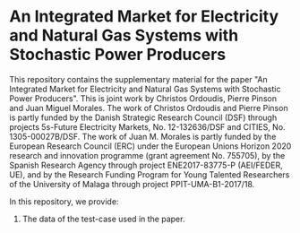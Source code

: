 # An Integrated Market for Electricity and Natural Gas Systems with Stochastic Power Producers

This repository contains the supplementary material for the paper "An Integrated Market for Electricity and Natural Gas Systems with Stochastic Power Producers". This is joint work by Christos Ordoudis, Pierre Pinson and Juan Miguel Morales. The work of Christos Ordoudis and Pierre Pinson is partly funded by the Danish Strategic Research Council (DSF) through projects 5s-Future Electricity Markets, No. 12-132636/DSF and CITIES, No. 1305-00027B/DSF. The work of Juan M. Morales is partly funded by the European Research Council (ERC) under the European Unions Horizon 2020 research and innovation programme (grant agreement No. 755705), by the Spanish Research Agency through project ENE2017-83775-P (AEI/FEDER, UE), and by the Research Funding Program for Young Talented Researchers of the University of Malaga through project PPIT-UMA-B1-2017/18.

In this repository, we provide:
   1. The data of the test-case used in the paper.


